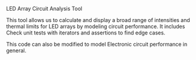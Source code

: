 LED Array Circuit Analysis Tool

This tool allows us to calculate and display a broad range of intensities and thermal limits for LED arrays by modeling circuit performance.
It includes Check unit tests with iterators and assertions to find edge cases.

This code can also be modified to model Electronic circuit performance in general.

